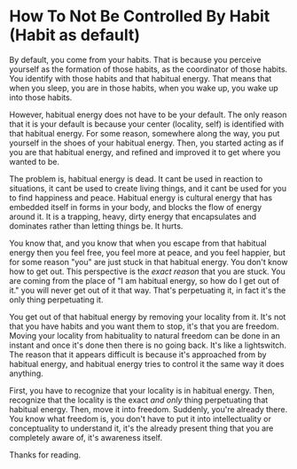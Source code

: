 # How To Not Be Controlled By Habit (Habit as default)

By default, you come from your habits. That is because you perceive yourself as the formation of those habits, as the coordinator of those habits. You identify with those habits and that habitual energy. That means that when you sleep, you are in those habits, when you wake up, you wake up into those habits.

However, habitual energy does not have to be your default. The only reason that it is your default is because your center (locality, self) is identified with that habitual energy. For some reason, somewhere along the way, you put yourself in the shoes of your habitual energy. Then, you started acting as if you are that habitual energy, and refined and improved it to get where you wanted to be.

The problem is, habitual energy is dead. It cant be used in reaction to situations, it cant be used to create living things, and it cant be used for you to find happiness and peace. Habitual energy is cultural energy that has embedded itself in forms in your body, and blocks the flow of energy around it. It is a trapping, heavy, dirty energy that encapsulates and dominates rather than letting things be. It hurts.

You know that, and you know that when you escape from that habitual energy then you feel free, you feel more at peace, and you feel happier, but for some reason "you" are just stuck in that habitual energy. You don't know how to get out. This perspective is the *exact reason* that you are stuck. You are coming from the place of "I am habitual energy, so how do I get out of it." you will never get out of it that way. That's perpetuating it, in fact it's the only thing perpetuating it.

You get out of that habitual energy by removing your locality from it. It's not that you have habits and you want them to stop, it's that you are freedom. Moving your locality from habituality to natural freedom can be done in an instant and once it's done then there is no going back. It's like a lightswitch. The reason that it appears difficult is because it's approached from by habitual energy, and habitual energy tries to control it the same way it does anything.

First, you have to recognize that your locality is in habitual energy. Then, recognize that the locality is the exact *and only* thing perpetuating that habitual energy. Then, move it into freedom. Suddenly, you're already there. You know what freedom is, you don't have to put it into intellectuality or conceptuality to understand it, it's the already present thing that you are completely aware of, it's awareness itself.

Thanks for reading.